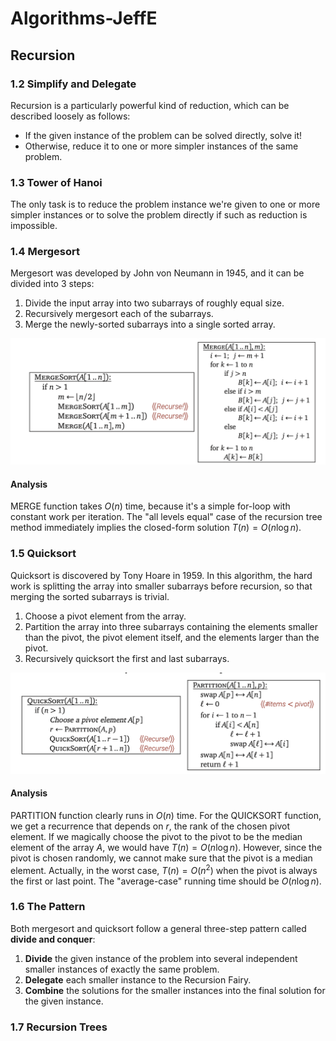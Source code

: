 # Algorithms-JeffE

## Recursion

### 1.2 Simplify and Delegate

Recursion is a particularly powerful kind of reduction, which can be described loosely as follows:

- If the given instance of the problem can be solved directly, solve it!
- Otherwise, reduce it to one or more simpler instances of the same problem.

### 1.3 Tower of Hanoi

The only task is to reduce the problem instance we're given to one or more simpler instances or to solve the problem directly if such as reduction is impossible. 

### 1.4 Mergesort

Mergesort was developed by John von Neumann in 1945, and it can be divided into 3 steps:

1. Divide the input array into two subarrays of roughly equal size.
2. Recursively mergesort each of the subarrays.
3. Merge the newly-sorted subarrays into a single sorted array.

![image-20211207170419497](Algorithms-JeffE.assets/image-20211207170419497.png)

#### Analysis

MERGE function takes $O(n)$ time, because it's a simple for-loop with constant work per iteration. The "all levels equal" case of the recursion tree method immediately implies the closed-form solution $T(n) = O(n \log n)$.

### 1.5 Quicksort

Quicksort is discovered by Tony Hoare in 1959. In this algorithm, the hard work is splitting the array into smaller subarrays before recursion, so that merging the sorted subarrays is trivial.

1. Choose a pivot element from the array.
2. Partition the array into three subarrays containing the elements smaller than the pivot, the pivot element itself, and the elements larger than the pivot.
3. Recursively quicksort the first and last subarrays.

![image-20211207170455437](Algorithms-JeffE.assets/image-20211207170455437.png)

#### Analysis

PARTITION function clearly runs in $O(n)$ time. For the QUICKSORT function, we get a recurrence that depends on $r$, the rank of the chosen pivot element. If we magically choose the pivot to the pivot to be the median element of the array $A$, we would have $T(n) = O(n\log n)$. However, since the pivot is chosen randomly, we cannot make sure that the pivot is a median element. Actually, in the worst case, $T(n) = O(n^2)$ when the pivot is always the first or last point. The "average-case" running time should be $O(n\log n)$.

### 1.6 The Pattern

Both mergesort and quicksort follow a general three-step pattern called **divide and conquer**:

1. **Divide** the given instance of the problem into several independent smaller instances of exactly the same problem.
2. **Delegate** each smaller instance to the Recursion Fairy.
3. **Combine** the solutions for the smaller instances into the final solution for the given instance.

### 1.7 Recursion Trees

